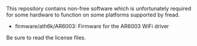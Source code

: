
This repository contains non-free software which is unfortunately required for some hardware to function on some platforms supported by fread.

* firmware/ath6k/AR6003: Firmware for the AR6003 WiFi driver

Be sure to read the license files.